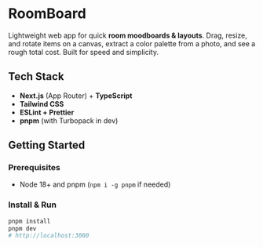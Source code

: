 # RoomBoard

Lightweight web app for quick **room moodboards & layouts**. Drag, resize, and rotate items on a canvas, extract a color palette from a photo, and see a rough total cost. Built for speed and simplicity.

## Tech Stack

- **Next.js** (App Router) + **TypeScript**
- **Tailwind CSS**
- **ESLint + Prettier**
- **pnpm** (with Turbopack in dev)

## Getting Started

### Prerequisites

- Node 18+ and pnpm (`npm i -g pnpm` if needed)

### Install & Run

```bash
pnpm install
pnpm dev
# http://localhost:3000
```
